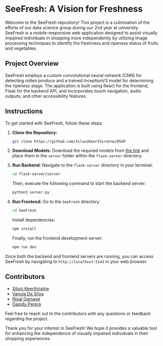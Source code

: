 # SeeFresh: A Vision for Freshness

Welcome to the SeeFresh repository! This project is a culmination of the efforts of our data science group during our 2nd year at university. SeeFresh is a mobile-responsive web application designed to assist visually impaired individuals in shopping more independently by utilizing image processing techniques to identify the freshness and ripeness status of fruits and vegetables.

## Project Overview

SeeFresh employs a custom convolutional neural network (CNN) for detecting rotten produce and a trained InceptionV3 model for determining the ripeness stage. The application is built using React for the frontend, Flask for the backend API, and incorporates touch navigation, audio outputs, and other accessibility features.

## Instructions

To get started with SeeFresh, follow these steps:

1. **Clone the Repository:**
   ```bash
   git clone https://github.com/SiluniKeerthiratne/DSGP
   ```

2. **Download Models:**
   Download the required models from [the link](https://drive.google.com/drive/folders/1L5SjSJ9vpnjAuMBZ-OtN2WjrWEW9PeCH?usp=sharing) and place them in the `server` folder within the `flask-server` directory.

3. **Run Backend:**
   Navigate to the `flask-server` directory in your terminal:
   ```bash
   cd flask-server/server
   ```
   Then, execute the following command to start the backend server:
   ```bash
   python3 server.py
   ```

4. **Run Frontend:**
   Go to the `SeeFresh` directory:
   ```bash
   cd SeeFresh
   ```
   Install dependencies:
   ```bash
   npm install
   ```
   Finally, run the frontend development server:
   ```bash
   npm run dev
   ```

Once both the backend and frontend servers are running, you can access SeeFresh by navigating to `http://localhost:5143` in your web browser.

## Contributors

- [Siluni Keerthiratne](mailto:siluni.20220641@iit.ac.lk)
- [Vanuja De Silva](mailto:vanuja.20220141@iit.ac.lk)
- [Nisal Gamage](mailto:nisal.20220359@iit.ac.lk)
- [Ganidu Perera](mailto:gaindu.20210777@iit.ac.lk)

Feel free to reach out to the contributors with any questions or feedback regarding the project.

Thank you for your interest in SeeFresh! We hope it provides a valuable tool for enhancing the independence of visually impaired individuals in their shopping experiences.
